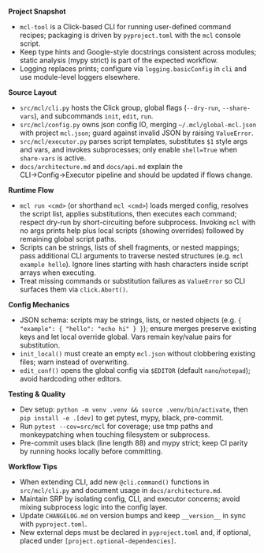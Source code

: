 **Project Snapshot**
- `mcl-tool` is a Click-based CLI for running user-defined command recipes; packaging is driven by `pyproject.toml` with the `mcl` console script.
- Keep type hints and Google-style docstrings consistent across modules; static analysis (mypy strict) is part of the expected workflow.
- Logging replaces prints; configure via `logging.basicConfig` in `cli` and use module-level loggers elsewhere.

**Source Layout**
- `src/mcl/cli.py` hosts the Click group, global flags (`--dry-run`, `--share-vars`), and subcommands `init`, `edit`, `run`.
- `src/mcl/config.py` owns json config IO, merging `~/.mcl/global-mcl.json` with project `mcl.json`; guard against invalid JSON by raising `ValueError`.
- `src/mcl/executor.py` parses script templates, substitutes `$1` style args and vars, and invokes subprocesses; only enable `shell=True` when `share-vars` is active.
- `docs/architecture.md` and `docs/api.md` explain the CLI→Config→Executor pipeline and should be updated if flows change.

**Runtime Flow**
- `mcl run <cmd>` (or shorthand `mcl <cmd>`) loads merged config, resolves the script list, applies substitutions, then executes each command; respect dry-run by short-circuiting before subprocess. Invoking `mcl` with no args prints help plus local scripts (showing overrides) followed by remaining global script paths.
- Scripts can be strings, lists of shell fragments, or nested mappings; pass additional CLI arguments to traverse nested structures (e.g. `mcl example hello`). Ignore lines starting with hash characters inside script arrays when executing.
- Treat missing commands or substitution failures as `ValueError` so CLI surfaces them via `click.Abort()`.

**Config Mechanics**
- JSON schema: scripts may be strings, lists, or nested objects (e.g. `{ "example": { "hello": "echo hi" } }`); ensure merges preserve existing keys and let local override global. Vars remain key/value pairs for substitution.
- `init_local()` must create an empty `mcl.json` without clobbering existing files; warn instead of overwriting.
- `edit_conf()` opens the global config via `$EDITOR` (default `nano`/`notepad`); avoid hardcoding other editors.

**Testing & Quality**
- Dev setup: `python -m venv .venv && source .venv/bin/activate`, then `pip install -e .[dev]` to get pytest, mypy, black, pre-commit.
- Run `pytest --cov=src/mcl` for coverage; use tmp paths and monkeypatching when touching filesystem or subprocess.
- Pre-commit uses black (line length 88) and mypy strict; keep CI parity by running hooks locally before committing.

**Workflow Tips**
- When extending CLI, add new `@cli.command()` functions in `src/mcl/cli.py` and document usage in `docs/architecture.md`.
- Maintain SRP by isolating config, CLI, and executor concerns; avoid mixing subprocess logic into the config layer.
- Update `CHANGELOG.md` on version bumps and keep `__version__` in sync with `pyproject.toml`.
- New external deps must be declared in `pyproject.toml` and, if optional, placed under `[project.optional-dependencies]`.
